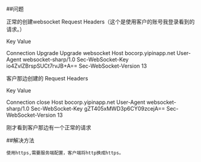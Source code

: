 ﻿
##问题

正常的创建websocket Request Headers（这个是使用客户的账号我登录看到的请求。）


Key Value 

Connection Upgrade 
Upgrade websocket 
Host bocorp.yipinapp.net 
User-Agent websocket-sharp/1.0 
Sec-WebSocket-Key io4ZvlZBrspSUCt7rvJB+A== 
Sec-WebSocket-Version 13 


客户那边创建的 Request Headers


Key Value 

Connection close 
Host bocorp.yipinapp.net 
User-Agent websocket-sharp/1.0 
Sec-WebSocket-Key gZT405xMWD3p6CY09zcejA== 
Sec-WebSocket-Version 13 

刚才看到客户那边有一个正常的请求



##解决方法

    使用https,需要服务端配置，客户端将http换成https。